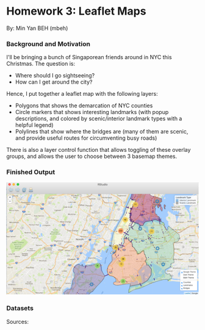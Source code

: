 # Homework 3: Leaflet Maps

By: Min Yan BEH (mbeh)

###  Background and Motivation

I'll be bringing a bunch of Singaporean friends around in NYC this Christmas. The question is: 

* Where should I go sightseeing? 
* How can I get around the city?

Hence, I put together a leaflet map with the following layers:

* Polygons that shows the demarcation of NYC counties
* Circle markers that shows interesting landmarks (with popup descriptions, and colored by scenic/interior landmark types with a helpful legend)
* Polylines that show where the bridges are (many of them are scenic, and provide useful routes for circumventing busy roads)

There is also a layer control function that allows toggling of these overlay groups, and allows the user to choose between 3 basemap themes.

###  Finished Output

![Screeenshot](leaflet-screenshot.png)

###  Datasets

Sources: